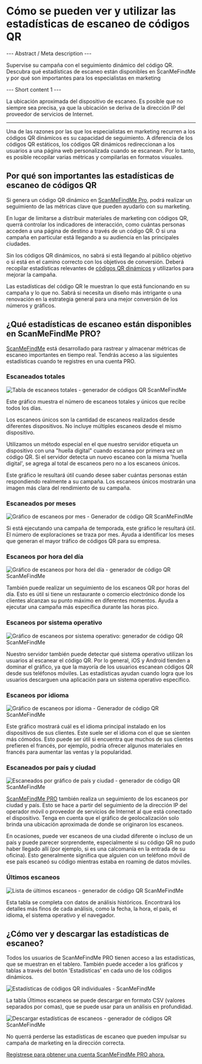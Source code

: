 <h1>Cómo se pueden ver y utilizar las estadísticas de escaneo de códigos QR</h1>

--- Abstract / Meta description ---

Supervise su campaña con el seguimiento dinámico del código QR. Descubra qué estadísticas de escaneo están disponibles en ScanMeFindMe y por qué son importantes para los especialistas en marketing

--- Short content 1 ---

La ubicación aproximada del dispositivo de escaneo. Es posible que no siempre sea precisa, ya que la ubicación se deriva de la dirección IP del proveedor de servicios de Internet.

----------

<p>Una de las razones por las que los especialistas en marketing recurren a los códigos QR dinámicos es su capacidad de seguimiento. A diferencia de los códigos QR estáticos, los códigos QR dinámicos redireccionan a los usuarios a una página web personalizada cuando se escanean. Por lo tanto, es posible recopilar varias métricas y compilarlas en formatos visuales. </p>

<h2>Por qué son importantes las estadísticas de escaneo de códigos QR</h2>

<p>Si genera un código QR dinámico en <a href="#pro">ScanMeFindMe Pro</a>, podrá realizar un seguimiento de las métricas clave que pueden ayudarlo con su marketing.</p>

<p>En lugar de limitarse a distribuir materiales de marketing con códigos QR, querrá controlar los indicadores de interacción, como cuántas personas acceden a una página de destino a través de un código QR. O si una campaña en particular está llegando a su audiencia en las principales ciudades. </p>

<p>Sin los códigos QR dinámicos, no sabrá si está llegando al público objetivo o si está en el camino correcto con los objetivos de conversión. Deberá recopilar estadísticas relevantes de <a href="#about:product">códigos QR dinámicos</a> y utilizarlos para mejorar la campaña.</p>

<p>Las estadísticas del código QR le muestran lo que está funcionando en su campaña y lo que no. Sabrá si necesita un diseño más intrigante o una renovación en la estrategia general para una mejor conversión de los números y gráficos. </p>

<h2>¿Qué estadísticas de escaneo están disponibles en ScanMeFindMe PRO?</h2>

<p><a href="#static:url">ScanMeFindMe</a> está desarrollado para rastrear y almacenar métricas de escaneo importantes en tiempo real. Tendrás acceso a las siguientes estadísticas cuando te registres en una cuenta PRO.</p>

<h3>Escaneados totales</h3>

<p class="imageholder">
    <img src="https://media.scanmefindme.com/blog/about_statistics/files/img 1 - total scans.png"
        alt="Tabla de escaneos totales - generador de códigos QR ScanMeFindMe">
</p>

<p>Este gráfico muestra el número de escaneos totales y únicos que recibe todos los días.</p>

<p>Los escaneos únicos son la cantidad de escaneos realizados desde diferentes dispositivos. No incluye múltiples escaneos desde el mismo dispositivo. </p>

<p>Utilizamos un método especial en el que nuestro servidor etiqueta un dispositivo con una "huella digital" cuando escanea por primera vez un código QR. Si el servidor detecta un nuevo escaneo con la misma 'huella digital', se agrega al total de escaneos pero no a los escaneos únicos.</p>

<p>Este gráfico le resultará útil cuando desee saber cuántas personas están respondiendo realmente a su campaña. Los escaneos únicos mostrarán una imagen más clara del rendimiento de su campaña.</p>

<h3>Escaneados por meses</h3>

<p class="imageholder">
    <img src="https://media.scanmefindme.com/blog/about_statistics/files/img 2 - scans by month.png"
        alt="Gráfico de escaneos por mes - Generador de código QR ScanMeFindMe">
</p>

<p>Si está ejecutando una campaña de temporada, este gráfico le resultará útil. El número de exploraciones se traza por mes. Ayuda a identificar los meses que generan el mayor tráfico de códigos QR para su empresa. </p>

<h3>Escaneos por hora del día</h3>

<p class="imageholder">
    <img src="https://media.scanmefindme.com/blog/about_statistics/files/img 3 - scans by hour of the day.png"
        alt="Gráfico de escaneos por hora del día - generador de código QR ScanMeFindMe">
</p>

<p>También puede realizar un seguimiento de los escaneos QR por horas del día. Esto es útil si tiene un restaurante o comercio electrónico donde los clientes alcanzan su punto máximo en diferentes momentos. Ayuda a ejecutar una campaña más específica durante las horas pico.</p>

<h3>Escaneos por sistema operativo</h3>

<p class="imageholder">
    <img src="https://media.scanmefindme.com/blog/about_statistics/files/img 4 - scans by OS.png"
        alt="Gráfico de escaneos por sistema operativo: generador de código QR ScanMeFindMe">
</p>

<p>Nuestro servidor también puede detectar qué sistema operativo utilizan los usuarios al escanear el código QR. Por lo general, iOS y Android tienden a dominar el gráfico, ya que la mayoría de los usuarios escanean códigos QR desde sus teléfonos móviles. Las estadísticas ayudan cuando logra que los usuarios descarguen una aplicación para un sistema operativo específico. </p>

<h3>Escaneos por idioma</h3>

<p class="imageholder">
    <img src="https://media.scanmefindme.com/blog/about_statistics/files/img 5 - scans by lang.png"
        alt="Gráfico de escaneos por idioma - Generador de código QR ScanMeFindMe">
</p>

<p>Este gráfico mostrará cuál es el idioma principal instalado en los dispositivos de sus clientes. Este suele ser el idioma con el que se sienten más cómodos. Esto puede ser útil si encuentra que muchos de sus clientes prefieren el francés, por ejemplo, podría ofrecer algunos materiales en francés para aumentar las ventas y la popularidad.</p>

<h3>Escaneados por país y ciudad</h3>

<p class="imageholder">
    <img src="https://media.scanmefindme.com/blog/about_statistics/files/img 6 - scans by country and city.png"
        alt="Escaneados por gráfico de país y ciudad - generador de código QR ScanMeFindMe">
</p>

<p><a href="#pro">ScanMeFindMe PRO</a> también realiza un seguimiento de los escaneos por ciudad y país. Esto se hace a partir del seguimiento de la dirección IP del operador móvil o proveedor de servicios de Internet al que está conectado el dispositivo. Tenga en cuenta que el gráfico de geolocalización solo brinda una ubicación aproximada de donde se originaron los escaneos. </p>

<p>En ocasiones, puede ver escaneos de una ciudad diferente o incluso de un país y puede parecer sorprendente, especialmente si su código QR no pudo haber llegado allí (por ejemplo, si es una calcomanía en la entrada de su oficina). Esto generalmente significa que alguien con un teléfono móvil de ese país escaneó su código mientras estaba en roaming de datos móviles.</p>

<h3>Últimos escaneos</h3>

<p class="imageholder">
    <img src="https://media.scanmefindme.com/blog/about_statistics/files/img 7 - last scans.png"
        alt="Lista de últimos escaneos - generador de código QR ScanMeFindMe">
</p>

<p>Esta tabla se completa con datos de análisis históricos. Encontrará los detalles más finos de cada análisis, como la fecha, la hora, el país, el idioma, el sistema operativo y el navegador. </p>

<h2>¿Cómo ver y descargar las estadísticas de escaneo?</h2>

<p>Todos los usuarios de ScanMeFindMe PRO tienen acceso a las estadísticas, que se muestran en el tablero. También puede acceder a los gráficos y tablas a través del botón 'Estadísticas' en cada uno de los códigos dinámicos.</p>

<p class="imageholder">
    <img src="https://media.scanmefindme.com/blog/about_statistics/files/img 8 - dynamic codes-statistic.png"
        alt="Estadísticas de códigos QR individuales - ScanMeFindMe">
</p>

<p>La tabla Últimos escaneos se puede descargar en formato CSV (valores separados por comas), que se puede usar para un análisis en profundidad.</p>

<p class="imageholder">
    <img src="https://media.scanmefindme.com/blog/about_statistics/files/img 7 - last scans - download as CSV.png"
        alt="Descargar estadísticas de escaneos - generador de códigos QR ScanMeFindMe">
</p>

<p>No querrá perderse las estadísticas de escaneo que pueden impulsar su campaña de marketing en la dirección correcta.</p>

<p><a href="#pro">Regístrese para obtener una cuenta ScanMeFindMe PRO ahora.</a></p>
